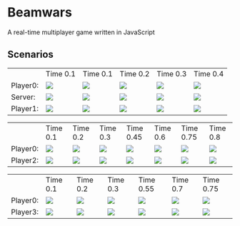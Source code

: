 # Beamwars

A real-time multiplayer game written in JavaScript

## Scenarios

<table><tr><td></td><td>Time 0.1</td><td>Time 0.1</td><td>Time 0.2</td><td>Time 0.3</td><td>Time 0.4</td></tr><tr><td>Player0: </td><td><img src="https://raw.githubusercontent.com/Aaron1011/beamwars/master/scenario_0/Player0_0.svg"</img></td><td><img src="https://raw.githubusercontent.com/Aaron1011/beamwars/master/scenario_0/Player0_1.svg"</img></td><td><img src="https://raw.githubusercontent.com/Aaron1011/beamwars/master/scenario_0/Player0_2.svg"</img></td><td><img src="https://raw.githubusercontent.com/Aaron1011/beamwars/master/scenario_0/Player0_3.svg"</img></td><td><img src="https://raw.githubusercontent.com/Aaron1011/beamwars/master/scenario_0/Player0_4.svg"</img></td></tr><tr><td>Server: </td><td><img src="https://raw.githubusercontent.com/Aaron1011/beamwars/master/scenario_0/Server_0.svg"</img></td><td><img src="https://raw.githubusercontent.com/Aaron1011/beamwars/master/scenario_0/Server_1.svg"</img></td><td><img src="https://raw.githubusercontent.com/Aaron1011/beamwars/master/scenario_0/Server_2.svg"</img></td><td><img src="https://raw.githubusercontent.com/Aaron1011/beamwars/master/scenario_0/Server_3.svg"</img></td><td><img src="https://raw.githubusercontent.com/Aaron1011/beamwars/master/scenario_0/Server_4.svg"</img></td></tr><tr><td>Player1: </td><td><img src="https://raw.githubusercontent.com/Aaron1011/beamwars/master/scenario_0/Player1_0.svg"</img></td><td><img src="https://raw.githubusercontent.com/Aaron1011/beamwars/master/scenario_0/Player1_1.svg"</img></td><td><img src="https://raw.githubusercontent.com/Aaron1011/beamwars/master/scenario_0/Player1_2.svg"</img></td><td><img src="https://raw.githubusercontent.com/Aaron1011/beamwars/master/scenario_0/Player1_3.svg"</img></td><td><img src="https://raw.githubusercontent.com/Aaron1011/beamwars/master/scenario_0/Player1_4.svg"</img></td></tr></table>

<table><tr><td></td><td>Time 0.1</td><td>Time 0.2</td><td>Time 0.3</td><td>Time 0.45</td><td>Time 0.6</td><td>Time 0.75</td><td>Time 0.8</td></tr><tr><td>Player0: </td><td><img src="https://raw.githubusercontent.com/Aaron1011/beamwars/master/scenario_1/Player0_0.svg"</img></td><td><img src="https://raw.githubusercontent.com/Aaron1011/beamwars/master/scenario_1/Player0_2.svg"</img></td><td><img src="https://raw.githubusercontent.com/Aaron1011/beamwars/master/scenario_1/Player0_4.svg"</img></td><td><img src="https://raw.githubusercontent.com/Aaron1011/beamwars/master/scenario_1/Player0_7.svg"</img></td><td><img src="https://raw.githubusercontent.com/Aaron1011/beamwars/master/scenario_1/Player0_8.svg"</img></td><td><img src="https://raw.githubusercontent.com/Aaron1011/beamwars/master/scenario_1/Player0_9.svg"</img></td><td><img src="https://raw.githubusercontent.com/Aaron1011/beamwars/master/scenario_1/Player0_11.svg"</img></td></tr><tr><td>Player2: </td><td><img src="https://raw.githubusercontent.com/Aaron1011/beamwars/master/scenario_1/Player2_0.svg"</img></td><td><img src="https://raw.githubusercontent.com/Aaron1011/beamwars/master/scenario_1/Player2_2.svg"</img></td><td><img src="https://raw.githubusercontent.com/Aaron1011/beamwars/master/scenario_1/Player2_4.svg"</img></td><td><img src="https://raw.githubusercontent.com/Aaron1011/beamwars/master/scenario_1/Player2_7.svg"</img></td><td><img src="https://raw.githubusercontent.com/Aaron1011/beamwars/master/scenario_1/Player2_9.svg"</img></td><td><img src="https://raw.githubusercontent.com/Aaron1011/beamwars/master/scenario_1/Player2_10.svg"</img></td><td><img src="https://raw.githubusercontent.com/Aaron1011/beamwars/master/scenario_1/Player2_11.svg"</img></td></tr></table>

<table><tr><td></td><td>Time 0.1</td><td>Time 0.2</td><td>Time 0.3</td><td>Time 0.55</td><td>Time 0.7</td><td>Time 0.75</td></tr><tr><td>Player0: </td><td><img src="https://raw.githubusercontent.com/Aaron1011/beamwars/master/scenario_2/Player0_0.svg"</img></td><td><img src="https://raw.githubusercontent.com/Aaron1011/beamwars/master/scenario_2/Player0_4.svg"</img></td><td><img src="https://raw.githubusercontent.com/Aaron1011/beamwars/master/scenario_2/Player0_6.svg"</img></td><td><img src="https://raw.githubusercontent.com/Aaron1011/beamwars/master/scenario_2/Player0_7.svg"</img></td><td><img src="https://raw.githubusercontent.com/Aaron1011/beamwars/master/scenario_2/Player0_8.svg"</img></td><td><img src="https://raw.githubusercontent.com/Aaron1011/beamwars/master/scenario_2/Player0_10.svg"</img></td></tr><tr><td>Player3: </td><td><img src="https://raw.githubusercontent.com/Aaron1011/beamwars/master/scenario_2/Player3_0.svg"</img></td><td><img src="https://raw.githubusercontent.com/Aaron1011/beamwars/master/scenario_2/Player3_4.svg"</img></td><td><img src="https://raw.githubusercontent.com/Aaron1011/beamwars/master/scenario_2/Player3_6.svg"</img></td><td><img src="https://raw.githubusercontent.com/Aaron1011/beamwars/master/scenario_2/Player3_8.svg"</img></td><td><img src="https://raw.githubusercontent.com/Aaron1011/beamwars/master/scenario_2/Player3_9.svg"</img></td><td><img src="https://raw.githubusercontent.com/Aaron1011/beamwars/master/scenario_2/Player3_10.svg"</img></td></tr></table>
